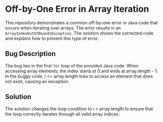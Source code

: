 # Off-by-One Error in Array Iteration

This repository demonstrates a common off-by-one error in Java code that occurs when iterating over arrays.  The error results in an `ArrayIndexOutOfBoundsException`. The solution shows the corrected code and explains how to prevent this type of error.

## Bug Description

The bug lies in the first `for` loop of the provided Java code. When accessing array elements, the index starts at 0 and ends at array.length - 1. In the buggy code, i <= array.length tries to access an element that does not exist, causing an exception.

## Solution

The solution changes the loop condition to i < array.length to ensure that the loop correctly iterates through all valid array indices.
